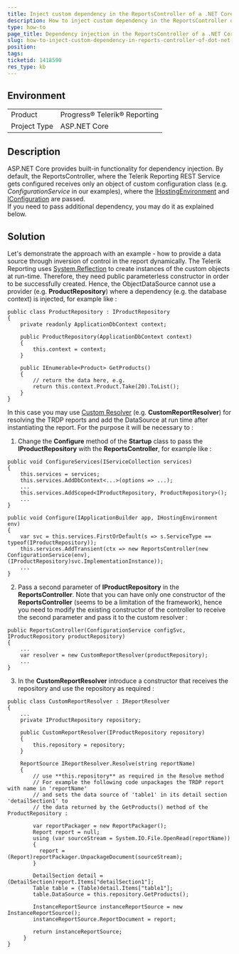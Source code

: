 ```yaml
---
title: Inject custom dependency in the ReportsController of a .NET Core application
description: How to inject custom dependency in the ReportsController of a .NET Core application
type: how-to
page_title: Dependency injection in the ReportsController of a .NET Core application
slug: how-to-inject-custom-dependency-in-reports-controller-of-dot-net-core-application
position: 
tags: 
ticketid: 1418590
res_type: kb
---
```


## Environment
<table>
    <tbody>
	    <tr>
	    	<td>Product</td>
	    	<td>Progress® Telerik® Reporting</td>
	    </tr>
	    <tr>
	    	<td>Project Type</td>
	    	<td>ASP.NET Core</td>
	    </tr>
    </tbody>
</table>


## Description
ASP.NET Core provides built-in functionality for dependency injection. By default, the ReportsController, where the Telerik Reporting REST Service gets configured receives only an object of custom configuration class (e.g. _ConfigurationService_ in our examples), where the [IHostingEnvironment](https://docs.microsoft.com/en-us/dotnet/api/microsoft.aspnetcore.hosting.ihostingenvironment?view=aspnetcore-2.2) and [IConfiguration](https://docs.microsoft.com/en-us/dotnet/api/microsoft.extensions.configuration.iconfiguration?view=aspnetcore-2.2) are passed.  
If you need to pass additional dependency, you may do it as explained below.

## Solution

Let's demonstrate the approach with an example - how to provide a data source through inversion of control in the report dynamically.
The Telerik Reporting uses [System.Reflection](https://docs.microsoft.com/en-us/dotnet/api/system.reflection?view=netcore-2.2) to create instances of the custom objects at run-time. Therefore, they need public parameterless constructor in order to be successfully created. Hence, the ObjectDataSource cannot use a provider (e.g. **ProductRepository**) where a dependency (e.g. the database context) is injected, for example like :

```CSharp
public class ProductRepository : IProductRepository
{
    private readonly ApplicationDbContext context;

    public ProductRepository(ApplicationDbContext context)
    {
        this.context = context;
    }

    public IEnumerable<Product> GetProducts()
    {
        // return the data here, e.g.
        return this.context.Product.Take(20).ToList();
    }
}
```
  
In this case you may use [Custom Resolver](../telerik-reporting-rest-custom-report-resolver) (e.g. **CustomReportResolver**) for resolving the TRDP reports and add the DataSource at run time after instantiating the report. For the purpose it will be necessary to :  

1) Change the **Configure** method of the **Startup** class to pass the **IProductRepository** with the **ReportsController**, for example like :  
  

```CSharp
public void ConfigureServices(IServiceCollection services)
{
    this.services = services;
    this.services.AddDbContext<...>(options => ...);
    ...
    this.services.AddScoped<IProductRepository, ProductRepository>();
    ...
}

public void Configure(IApplicationBuilder app, IHostingEnvironment env)
{
    var svc = this.services.FirstOrDefault(s => s.ServiceType == typeof(IProductRepository));
    this.services.AddTransient(ctx => new ReportsController(new ConfigurationService(env), (IProductRepository)svc.ImplementationInstance));
    ...
}
```
  
2)  Pass a second parameter of **IProductRepository** in the **ReportsController**. Note that you can have only one constructor of the **ReportsController** (seems to be a limitation of the framework), hence you need to modify the existing constructor of the controller to receive the second parameter and pass it to the custom resolver :  
  


```CSharp
public ReportsController(ConfigurationService configSvc, IProductRepository productRepository)
{
    ...
    var resolver = new CustomReportResolver(productRepository);
    ...
}
```
  
3) In the **CustomReportResolver** introduce a constructor that receives the repository and use the repository as required :  
  
```CSharp
public class CustomReportResolver : IReportResolver
{
    ...
    private IProductRepository repository;
 
    public CustomReportResolver(IProductRepository repository)
    {
        this.repository = repository;
    }
     
    ReportSource IReportResolver.Resolve(string reportName)
    {
        // use **this.repository** as required in the Resolve method
        // For example the following code unpackages the TRDP report with name in 'reportName'
        // and sets the data source of 'table1' in its detail section 'detailSection1' to
        // the data returned by the GetProducts() method of the ProductRepository :
		
        var reportPackager = new ReportPackager();
        Report report = null;
        using (var sourceStream = System.IO.File.OpenRead(reportName))
        {
          report = (Report)reportPackager.UnpackageDocument(sourceStream);
        }

        DetailSection detail = (DetailSection)report.Items["detailSection1"];
        Table table = (Table)detail.Items["table1"];
        table.DataSource = this.repository.GetProducts();
        
        InstanceReportSource instanceReportSource = new InstanceReportSource();
        instanceReportSource.ReportDocument = report;
        
        return instanceReportSource;
     }
}
```

